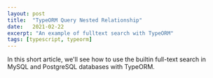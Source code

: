 ```yaml
---
layout: post
title:  "TypeORM Query Nested Relationship"
date:   2021-02-22
excerpt: "An example of fulltext search with TypeORM"
tags: [typescript, typeorm]
---
```


In this short article, we'll see how to use the builtin full-text search in MySQL and PostgreSQL databases with TypeORM.

